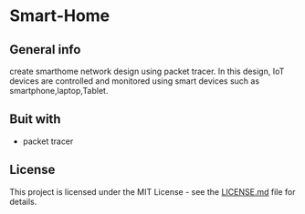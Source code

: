 # Smart-Home
## General info
create smarthome network design using packet tracer. In this design, IoT devices are controlled and monitored using smart devices such as smartphone,laptop,Tablet.
## Buit with 
* packet tracer
## License
This project is licensed under the MIT License - see the [LICENSE.md](https:/https://github.com/ChitSuThwin/Smart-Home/master/LICENSE) file for details.
